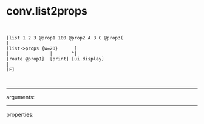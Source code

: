# conv.list2props

```


[list 1 2 3 @prop1 100 @prop2 A B C @prop3(
|
[list->props {w=20}      ]
|               |       ^|
[route @prop1]  [print] [ui.display]
|
[F]

            
```
---
arguments:


---
properties:


